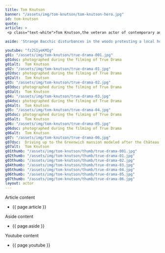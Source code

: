 ```yaml
---
title: Tom Knutson
banner: "/assets/img/tom-knutson/tom-knutson-hero.jpg"
id: tom-knutson
quote: 
article: >
 <p class="text-white">Tom Knutson,the veteran actor of contemporary and classical theater, played the Spartan Ambassador in the MacMillan Films staging of Lysistrata. The part of the Lawyer in True Drama was written with him in mind. These photos were taken during the police integration scene with Jack – played by Christopher Thomas. True Drama was Tom Knutson’s last feature film. Tom’s quiet charm made him magic to work with on and off camera. He is missed more than words can say. </p>

aside: 'Strange Bacchic disturbances in the woods protesting a local horror movie prompt a police investigation. A shadowy figure emerges.  Calling himself the God of Drama, he believes that he can achieve the seemingly impossible goal of returning drama to its original purpose – of preparing citizens for leadership in democracy. As the horror movie spirals out of control, and the Bacchae are consumed in violence - can officer Ailish Walsh discern the truth before a gruesome Greek drama unfolds? <br><br> Director James Thomas creates a Greek tragedy for our time. A horror story that looks at the original role of drama – as the companion invention of democracy – to shed light on how modern media is still working in our lives, in hidden ways, to rip us apart. True Drama is an alarm – a rare moment of clarity – a terrifying jolt - and an invitation to enjoy the true transcendental power of drama to help us envision a better Democracy. '

youtube: "fz2SIyeKMIg"
g01: "/assets/img/tom-knutson/true-drama-001.jpg"
g01dsc: photographed during the filming of True Drama 
g01alt:  Tom Knutson
g02: "/assets/img/tom-knutson/true-drama-01.jpg"
g02dsc: photographed during the filming of True Drama 
g02alt:  Tom Knutson
g03: "/assets/img/tom-knutson/true-drama-02.jpg"
g03dsc: photographed during the filming of True Drama   
g03alt:  Tom Knutson 
g04: "/assets/img/tom-knutson/true-drama-03.jpg"
g04dsc: photographed during the filming of True Drama 
g04alt:  Tom Knutson
g05: "/assets/img/tom-knutson/true-drama-04.jpg"
g05dsc: photographed during the filming of True Drama  
g05alt:  Tom Knutson
g06: "/assets/img/tom-knutson/true-drama-05.jpg"
g06dsc: photographed during the filming of True Drama 
g06alt:  Tom Knutson
g07: "/assets/img/tom-knutson/true-drama-06.jpg"
g07dsc:  Driving up to the Greenwich mansion modeled after the Château de Malmaison in French 
g07alt:  Tom Knutson  
g01thumb: "/assets/img/tom-knutson/thumb/true-drama-001.jpg"
g02thumb: "/assets/img/tom-knutson/thumb/true-drama-01.jpg"
g03thumb: "/assets/img/tom-knutson/thumb/true-drama-02.jpg"
g04thumb: "/assets/img/tom-knutson/thumb/true-drama-03.jpg"
g05thumb: "/assets/img/tom-knutson/thumb/true-drama-04.jpg"
g06thumb: "/assets/img/tom-knutson/thumb/true-drama-05.jpg"
g07thumb: "/assets/img/tom-knutson/thumb/true-drama-06.jpg"
layout: actor
---
```


Article content
* {{ page.article }}

Aside content
* {{ page.aside }}

Youtube content
* {{ page.youtube }}

